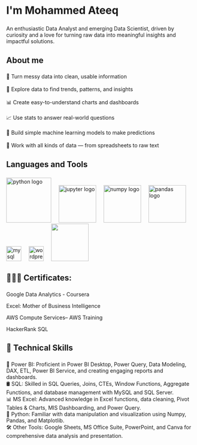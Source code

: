 <h1 align="left">I'm Mohammed Ateeq</h1>

###

<p align="left">An enthusiastic Data Analyst and emerging Data Scientist, driven by curiosity and a love for turning raw data into meaningful insights and impactful solutions.</p>
<h2 align="left">About me</h2>

###

<p align="left">🧹 Turn messy data into clean, usable information<br><br>🔎 Explore data to find trends, patterns, and insights<br><br>📊 Create easy-to-understand charts and dashboards<br><br>📈 Use stats to answer real-world questions<br><br>🤖 Build simple machine learning models to make predictions<br><br>🧾 Work with all kinds of data — from spreadsheets to raw text</p>

###

<h2 align="left">Languages and Tools</h2>

###

<div align="left">
  <img src="https://www.iconninja.com/files/982/335/815/logo-python-icon.svg" height="120" alt="python logo"  />
  <img width="12" />
  <img src="https://seeklogo.com/images/J/jupyter-logo-A91705F539-seeklogo.com.png" height="100" alt="jupyter logo"  />
  <img width="12" />
  <img src="https://upload.wikimedia.org/wikipedia/commons/thumb/3/31/NumPy_logo_2020.svg/1200px-NumPy_logo_2020.svg.png" height="100" alt="numpy logo"  />
  <img width="12" />
  <img src="https://upload.wikimedia.org/wikipedia/commons/thumb/e/ed/Pandas_logo.svg/2560px-Pandas_logo.svg.png" height="100" alt="pandas logo"  />
  <img width="12" />
  <img src="https://cdn.jsdelivr.net/gh/devicons/devicon/icons/mysql/mysql-original.svg" height="40" alt="mysql logo"  />
  <img width="12" />
  <img src="https://cdn.jsdelivr.net/gh/devicons/devicon/icons/wordpress/wordpress-original.svg" height="40" alt="wordpress logo"  />
  <img width="12" />
  <img src="https://www.clipartmax.com/png/middle/434-4343754_python-logo.png" height="100">

</div>

###

<h2 align="left">🧑🏽‍🎓 Certificates:</h2>

###
<p align="left">Google Data Analytics - Coursera</p>
<p align="left">Excel: Mother of Business Intelligence</p>
<p align="left">AWS Compute Services– AWS Training</p>
<p align="left">HackerRank SQL</p>


###

<h2 align="left">📍 Technical Skills</h2>

###

<p align="left">📐 Power BI: Proficient in Power BI Desktop, Power Query, Data Modeling, DAX, ETL, Power BI Service, and creating engaging reports and dashboards.<br>🛢️ SQL: Skilled in SQL Queries, Joins, CTEs, Window Functions, Aggregate Functions, and database management with MySQL and SQL Server.<br>📊 MS Excel: Advanced knowledge in Excel functions, data cleaning, Pivot Tables & Charts, MIS Dashboarding, and Power Query.<br>🐍 Python: Familiar with data manipulation and visualization using Numpy, Pandas, and Matplotlib.<br>🛠️ Other Tools: Google Sheets, MS Office Suite, PowerPoint, and Canva for comprehensive data analysis and presentation.</p>

###
